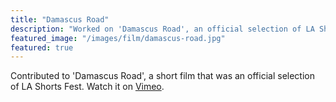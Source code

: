 ```yaml
---
title: "Damascus Road"
description: "Worked on 'Damascus Road', an official selection of LA Shorts Fest. Watch on Vimeo: https://vimeo.com/34914253"
featured_image: "/images/film/damascus-road.jpg"
featured: true
---
```

Contributed to 'Damascus Road', a short film that was an official selection of LA Shorts Fest. Watch it on [Vimeo](https://vimeo.com/34914253).